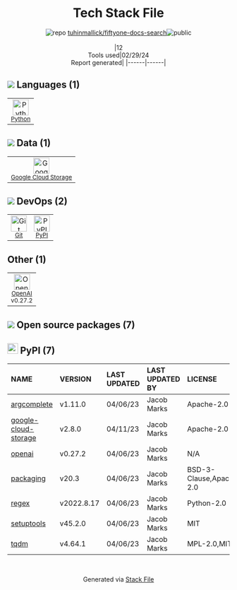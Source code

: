 <!--
&lt;--- Readme.md Snippet without images Start ---&gt;
## Tech Stack
tuhinmallick/fiftyone-docs-search is built on the following main stack:

- [Python](https://www.python.org) – Languages
- [Google Cloud Storage](https://cloud.google.com/products/cloud-storage/) – Cloud Storage
- [OpenAI](https://openai.com/) – Large Language Models

Full tech stack [here](/techstack.md)

&lt;--- Readme.md Snippet without images End ---&gt;

&lt;--- Readme.md Snippet with images Start ---&gt;
## Tech Stack
tuhinmallick/fiftyone-docs-search is built on the following main stack:

- <img width='25' height='25' src='https://img.stackshare.io/service/993/pUBY5pVj.png' alt='Python'/> [Python](https://www.python.org) – Languages
- <img width='25' height='25' src='https://img.stackshare.io/service/694/Cloud_Storage.png' alt='Google Cloud Storage'/> [Google Cloud Storage](https://cloud.google.com/products/cloud-storage/) – Cloud Storage
- <img width='25' height='25' src='https://img.stackshare.io/service/48786/default_8b1119bcbb159cebebc2f6cfc9cd2e359b169d22.jpg' alt='OpenAI'/> [OpenAI](https://openai.com/) – Large Language Models

Full tech stack [here](/techstack.md)

&lt;--- Readme.md Snippet with images End ---&gt;
-->
<div align="center">

# Tech Stack File
![](https://img.stackshare.io/repo.svg "repo") [tuhinmallick/fiftyone-docs-search](https://github.com/tuhinmallick/fiftyone-docs-search)![](https://img.stackshare.io/public_badge.svg "public")
<br/><br/>
|12<br/>Tools used|02/29/24 <br/>Report generated|
|------|------|
</div>

## <img src='https://img.stackshare.io/languages.svg'/> Languages (1)
<table><tr>
  <td align='center'>
  <img width='36' height='36' src='https://img.stackshare.io/service/993/pUBY5pVj.png' alt='Python'>
  <br>
  <sub><a href="https://www.python.org">Python</a></sub>
  <br>
  <sub></sub>
</td>

</tr>
</table>

## <img src='https://img.stackshare.io/databases.svg'/> Data (1)
<table><tr>
  <td align='center'>
  <img width='36' height='36' src='https://img.stackshare.io/service/694/Cloud_Storage.png' alt='Google Cloud Storage'>
  <br>
  <sub><a href="https://cloud.google.com/products/cloud-storage/">Google Cloud Storage</a></sub>
  <br>
  <sub></sub>
</td>

</tr>
</table>

## <img src='https://img.stackshare.io/devops.svg'/> DevOps (2)
<table><tr>
  <td align='center'>
  <img width='36' height='36' src='https://img.stackshare.io/service/1046/git.png' alt='Git'>
  <br>
  <sub><a href="http://git-scm.com/">Git</a></sub>
  <br>
  <sub></sub>
</td>

<td align='center'>
  <img width='36' height='36' src='https://img.stackshare.io/service/12572/-RIWgodF_400x400.jpg' alt='PyPI'>
  <br>
  <sub><a href="https://pypi.org/">PyPI</a></sub>
  <br>
  <sub></sub>
</td>

</tr>
</table>

## Other (1)
<table><tr>
  <td align='center'>
  <img width='36' height='36' src='https://img.stackshare.io/service/48786/default_8b1119bcbb159cebebc2f6cfc9cd2e359b169d22.jpg' alt='OpenAI'>
  <br>
  <sub><a href="https://openai.com/">OpenAI</a></sub>
  <br>
  <sub>v0.27.2</sub>
</td>

</tr>
</table>


## <img src='https://img.stackshare.io/group.svg' /> Open source packages (7)</h2>

## <img width='24' height='24' src='https://img.stackshare.io/service/12572/-RIWgodF_400x400.jpg'/> PyPI (7)

|NAME|VERSION|LAST UPDATED|LAST UPDATED BY|LICENSE|VULNERABILITIES|
|:------|:------|:------|:------|:------|:------|
|[argcomplete](https://pypi.org/project/argcomplete)|v1.11.0|04/06/23|Jacob Marks |Apache-2.0|N/A|
|[google-cloud-storage](https://pypi.org/project/google-cloud-storage)|v2.8.0|04/11/23|Jacob Marks |Apache-2.0|N/A|
|[openai](https://pypi.org/project/openai)|v0.27.2|04/06/23|Jacob Marks |N/A|N/A|
|[packaging](https://pypi.org/project/packaging)|v20.3|04/06/23|Jacob Marks |BSD-3-Clause,Apache-2.0|N/A|
|[regex](https://pypi.org/project/regex)|v2022.8.17|04/06/23|Jacob Marks |Python-2.0|N/A|
|[setuptools](https://pypi.org/project/setuptools)|v45.2.0|04/06/23|Jacob Marks |MIT|[CVE-2022-40897](https://github.com/advisories/GHSA-r9hx-vwmv-q579) (High)|
|[tqdm](https://pypi.org/project/tqdm)|v4.64.1|04/06/23|Jacob Marks |MPL-2.0,MIT|N/A|

<br/>
<div align='center'>

Generated via [Stack File](https://github.com/marketplace/stack-file)

